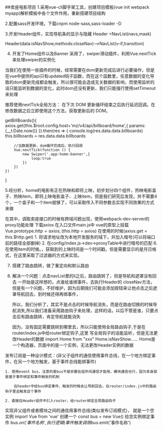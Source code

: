 ##卖座电影项目
1.采用vue-cli脚手架工具，创建项目模板(vue init webpack myapp)解析模板中各个文件作用，重新搭建项目结构

2.配置sass开发环境，下载cnpm node-sass,sass-loader -D

3.开发Header组件，实现导航条的显示与隐藏
Header >NavList(navs,mask)

Header(data:isNavShow,methods:closeNav)-->NavList(v-if,transition)

4. 开发了Home组件以及Banner
    采用了，swiper滑动插件，利用Vue.nextTick来处理swiper的实例化

当我们在使用一些插件的时候，经常需要在dom更新完成后进行必要操作，但是在vue中提供的api只有updated钩子函数，而在这个函数里，任意数据的变化导致的dom更新完成都会触发，所以很可能会造成无关数据的影响，而使用监听的话只能监听到数据的变化，此时dom还没有更新，我们只能强行使用setTimeout来处理

推荐使用nextTick全局方法：
在下次 DOM 更新循环结束之后执行延迟回调。在修改数据之后立即使用这个方法，获取更新后的 DOM。


getBillBoards(){
    axios.get(this.$root.config.host+'mz/v4/api/billboard/home',{
        params:{__t:Date.now()}
    }).then(res => {
        console.log(res.data.data.billboards)
        this.billboards = res.data.data.billboards

        //当数据更新，dom循环完成后，执行回调
        Vue.nextTick(function () {
            new Swiper('.app-home-banner',{
                loop:true
            }) 
        })
    })
}

5.经分析，home的电影有正在热映和即将上映，初步划分四个组件，热映电影盒子、热映item，即将上映电影盒子、上映item，但是我们研究后发现，并不需要4个，一个盒子和一个item就够了，可以采取传入不同参数去实现不同效果的方式来做

在其中，调取卖座接口的时候有跨域问题出现，使用webpack-dev-server的proxy功能处理
下载axios
在入口文件main.js中 vue的原型上挂载
Vue.prototype.$http = axios;(this.$http = axios)
在使用的时候(axios.get = this.$http.get)
    1. 将请求地址改为本地开发服务的域下，并加入暗号(可以将端口前的路径全部删掉)
    2. 在config/index.js->dev->proxyTable中进行暗号的匹配
6. 在使用item的时候。，获取到的上映时间是一个时间戳，但是需要显示的是月日格式，在这里采取了过滤器的方式来实现。
    
7. 搭建了路由跳转，做了重定向和默认路由

8. 解决一个问题：点击navList里的li之后，路由跳转了，但是导航和遮罩没有回去
    一开始是这样想的，点谁给谁绑事件，去执行Header的 closeNav方法，但是有一个问题，不好维护，因为后期我们可能会添加按钮来让他点击之后遮罩导航回去，到时候还得再绑事件，

    所以，我们分析了，其实不是点击的时候导航消失，而是在路由切换的时候导航消失,所以我们准备采用路由钩子来处理，这样的话，以后不管是谁，只要点击后有路由跳转，肯定导航就能消失

    因为，没有固定需要跳转到哪里去，所以只能使用全局路由钩子,于是在router/index.js中给router绑定钩子,这里 写全局钩子的话能监听，但是无法更改Header的数据
    import Home from "xxx"    Home.isNavShow......  Home是一个构造器，页面中的是一个实例，无法更改Header实例的数据

发布订阅是一种设计模式：(非父子组件的通信使用事件总线，在一个地方绑定事件，在另一个地方触发，基于事件总线能绑事件)

    1. 使用event bus，注意的是bus不是非要在组件间通信才能用，模块通信也行，因为本身就是基于事件绑定和事件触发的机制

        在header中给bus绑定事件，触发的时候会让导航回去，在router/index.js中的路由钩子里去触发这个事件
    
    2. 直接在Header组件中引入router，给router绑定全局路由钩子
    
实现非父组件或者模块之间的通信用事件总线(类似发布订阅模式)，
就是一个空实例
import Vue from 'vue'
创建一个 const bus = new Vue()
给空实例绑定事件
bus.$on('事件名称',执行逻辑)
事件触发调用bus.$emit('事件名称')

